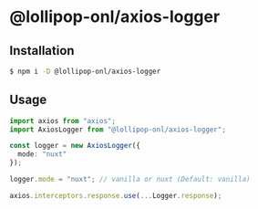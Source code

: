 # @lollipop-onl/axios-logger

## Installation

```sh
$ npm i -D @lollipop-onl/axios-logger
```

## Usage

```ts
import axios from "axios";
import AxiosLogger from "@lollipop-onl/axios-logger";

const logger = new AxiosLogger({
  mode: "nuxt"
});

logger.mode = "nuxt"; // vanilla or nuxt (Default: vanilla)

axios.interceptors.response.use(...Logger.response);
```
